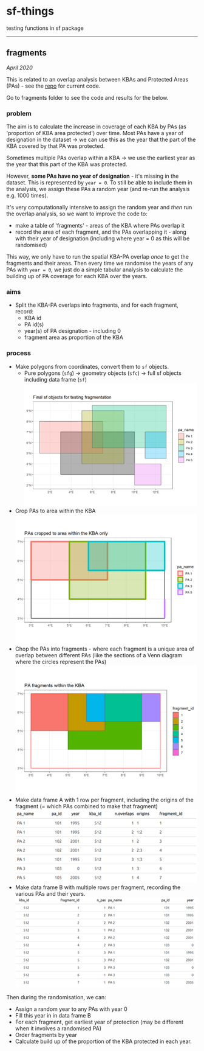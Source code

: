 # sf-things
 testing functions in sf package

***

## fragments

_April 2020_

This is related to an overlap analysis between KBAs and Protected Areas (PAs) - see the [repo](https://github.com/BirdLifeInternational/kba-overlap) for current code.

Go to fragments folder to see the code and results for the below.


### problem

The aim is to calculate the increase in coverage of each KBA by PAs (as 'proportion of KBA area protected') over time. Most PAs have a year of designation in the dataset -> we can use this as the year that the part of the KBA covered by that PA was protected.

Sometimes multiple PAs overlap within a KBA -> we use the earliest year as the year that this part of the KBA was protected.

However, **some PAs have no year of designation** - it's missing in the dataset. This is represented by `year = 0`. To still be able to include them in the analysis, we assign these PAs a random year (and re-run the analysis e.g. 1000 times).

It's very computationally intensive to assign the random year and _then_ run the overlap analysis, so we want to improve the code to:

* make a table of 'fragments' - areas of the KBA where PAs overlap it
* record the area of each fragment, and the PAs overlapping it - along with their year of designation (including where year = 0 as this will be randomised)

This way, we only have to run the spatial KBA-PA overlap _once_ to get the fragments and their areas. Then every time we randomise the years of any PAs with `year = 0`, we just do a simple tabular analysis to calculate the building up of PA coverage for each KBA over the years.


### aims

* Split the KBA-PA overlaps into fragments, and for each fragment, record:
  * KBA id
  * PA id(s)
  * year(s) of PA designation - including 0
  * fragment area as proportion of the KBA


### process

* Make polygons from coordinates, convert them to `sf` objects.
  * Pure polygons (`sfg`) -> geometry objects (`sfc`) -> full sf objects including data frame (`sf`)
![Step 1](images/fragments_01_polygons.png)
* Crop PAs to area within the KBA
![Step 2](images/fragments_02_cropped.png)
* Chop the PAs into fragments - where each fragment is a unique area of overlap between different PAs (like the sections of a Venn diagram where the circles represent the PAs)
![Step 3](images/fragments_03_fragments.png)
* Make data frame A with 1 row per fragment, including the origins of the fragment (= which PAs combined to make that fragment)
![Step 4](images/fragments_04_dataframeA.png)
* Make data frame B with multiple rows per fragment, recording the various PAs and their years.
![Step 5](images/fragments_05_dataframeB.png)

Then during the randomisation, we can:

* Assign a random year to any PAs with year 0
* Fill this year in in data frame B
* For each fragment, get earliest year of protection (may be different when it involves a randomised PA)
* Order fragments by year
* Calculate build up of the proportion of the KBA protected in each year.


